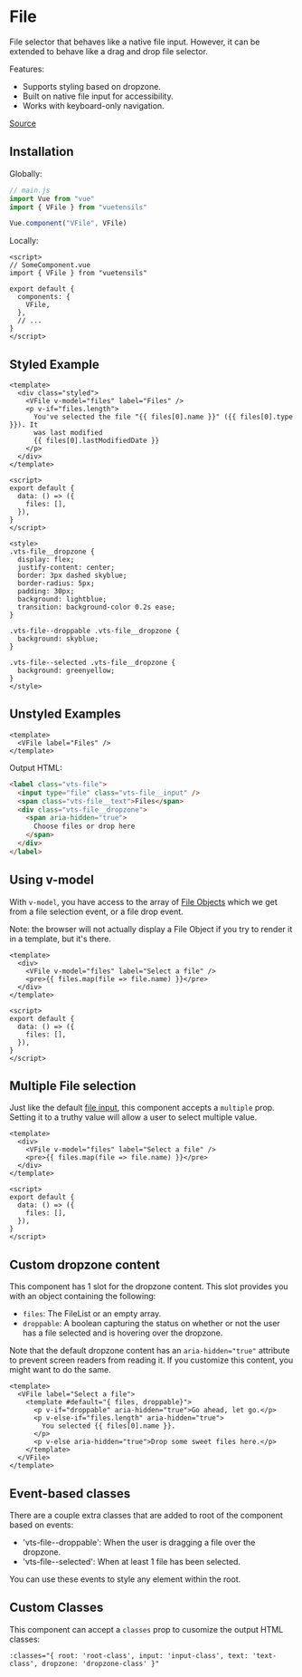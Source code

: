 # File

File selector that behaves like a native file input. However, it can be extended to behave like a drag and drop file selector.

Features:

- Supports styling based on dropzone.
- Built on native file input for accessibility.
- Works with keyboard-only navigation.

[Source](https://github.com/Stegosource/vuetensils/blob/master/src/components/VFile/VFile.vue)

## Installation

Globally:

```js
// main.js
import Vue from "vue"
import { VFile } from "vuetensils"

Vue.component("VFile", VFile)
```

Locally:

```vue
<script>
// SomeComponent.vue
import { VFile } from "vuetensils"

export default {
  components: {
    VFile,
  },
  // ...
}
</script>
```

## Styled Example

```vue live
<template>
  <div class="styled">
    <VFile v-model="files" label="Files" />
    <p v-if="files.length">
      You've selected the file "{{ files[0].name }}" ({{ files[0].type }}). It
      was last modified
      {{ files[0].lastModifiedDate }}
    </p>
  </div>
</template>

<script>
export default {
  data: () => ({
    files: [],
  }),
}
</script>

<style>
.vts-file__dropzone {
  display: flex;
  justify-content: center;
  border: 3px dashed skyblue;
  border-radius: 5px;
  padding: 30px;
  background: lightblue;
  transition: background-color 0.2s ease;
}

.vts-file--droppable .vts-file__dropzone {
  background: skyblue;
}

.vts-file--selected .vts-file__dropzone {
  background: greenyellow;
}
</style>
```

## Unstyled Examples

```vue live
<template>
  <VFile label="Files" />
</template>
```

Output HTML:

```html
<label class="vts-file">
  <input type="file" class="vts-file__input" />
  <span class="vts-file__text">Files</span>
  <div class="vts-file__dropzone">
    <span aria-hidden="true">
      Choose files or drop here
    </span>
  </div>
</label>
```

## Using v-model

With `v-model`, you have access to the array of [File Objects](https://developer.mozilla.org/en-US/docs/Web/API/File) which we get from a file selection event, or a file drop event.

Note: the browser will not actually display a File Object if you try to render it in a template, but it's there.

```vue live
<template>
  <div>
    <VFile v-model="files" label="Select a file" />
    <pre>{{ files.map(file => file.name) }}</pre>
  </div>
</template>

<script>
export default {
  data: () => ({
    files: [],
  }),
}
</script>
```

## Multiple File selection

Just like the default [file input](), this component accepts a `multiple` prop. Setting it to a truthy value will allow a user to select multiple value.

```vue live
<template>
  <div>
    <VFile v-model="files" label="Select a file" />
    <pre>{{ files.map(file => file.name) }}</pre>
  </div>
</template>

<script>
export default {
  data: () => ({
    files: [],
  }),
}
</script>
```

## Custom dropzone content

This component has 1 slot for the dropzone content. This slot provides you with an object containing the following:

- `files`: The FileList or an empty array.
- `droppable`: A boolean capturing the status on whether or not the user has a file selected and is hovering over the dropzone.

Note that the default dropzone content has an `aria-hidden="true"` attribute to prevent screen readers from reading it. If you customize this content, you might want to do the same.

```vue live
<template>
  <VFile label="Select a file">
    <template #default="{ files, droppable}">
      <p v-if="droppable" aria-hidden="true">Go ahead, let go.</p>
      <p v-else-if="files.length" aria-hidden="true">
        You selected {{ files[0].name }}.
      </p>
      <p v-else aria-hidden="true">Drop some sweet files here.</p>
    </template>
  </VFile>
</template>
```

## Event-based classes

There are a couple extra classes that are added to root of the component based on events:

- 'vts-file--droppable': When the user is dragging a file over the dropzone.
- 'vts-file--selected': When at least 1 file has been selected.

You can use these events to style any element within the root.

## Custom Classes

This component can accept a `classes` prop to cusomize the output HTML classes:

```
:classes="{ root: 'root-class', input: 'input-class', text: 'text-class', dropzone: 'dropzone-class' }"
```
